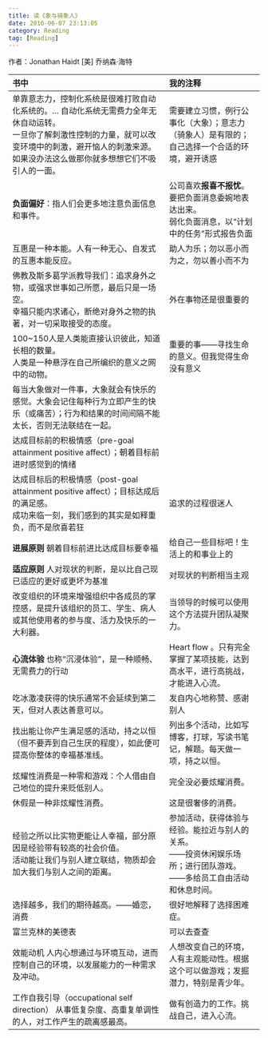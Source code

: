 ```yaml
---
title: 读《象与骑象人》
date: 2016-06-07 23:13:05
category: Reading
tag: [Reading]
---
```


作者：Jonathan Haidt  [美] 乔纳森·海特

|书中 | 我的注释 |
| :------|:----------- |
|单靠意志力，控制化系统是很难打败自动化系统的。... 自动化系统无需费力全年无休自动运转。<br>一旦你了解刺激性控制的力量，就可以改变环境中的刺激，避开恼人的刺激来源。如果没办法这么做那你就多想想它们不吸引人的一面。| 需要建立习惯，例行公事化（大象）；意志力（骑象人）是有限的；自己选择一个合适的环境，避开诱惑|
|**负面偏好**：指人们会更多地注意负面信息和事件。|公司喜欢**报喜不报忧**。要把负面消息委婉地表达出来。<br>弱化负面消息，以“计划中的任务”形式报告负面|
|互惠是一种本能。人有一种无心、自发式的互惠本能反应。| 助人为乐；勿以恶小而为之，勿以善小而不为 |
|佛教及斯多葛学派教导我们：追求身外之物，或强求世事如己所愿，最后只是一场空。<br>幸福只能内求诸心，断绝对身外之物的执著，对一切采取接受的态度。| 外在事物还是很重要的 |
|100~150人是人类能直接认识彼此，知道长相的数量。<br>人类是一种悬浮在自己所编织的意义之网中的动物。| 重要的事——寻找生命的意义。但我觉得生命没有意义 |
|每当大象做对一件事，大象就会有快乐的感觉。大象会记住每种行为立即产生的快乐（或痛苦）；行为和结果的时间间隔不能太长，否则无法联结在一起。| |
|达成目标前的积极情感（pre-goal attainment positive affect）；朝着目标前进时感觉到的情绪 | |
|达成目标后的积极情感（post-goal attainment positive affect）；目标达成后的满足感。<br>成功来临一刻，我们感到的其实是如释重负，而不是欣喜若狂| 追求的过程很迷人 |
|**进展原则**  朝着目标前进比达成目标要幸福| 给自己一些目标吧！生活上的和事业上的 |
|**适应原则** 人对现状的判断，是以比自己现已适应的更好或更坏为基准| 对现状的判断相当主观 |
|改变组织的环境来增强组织中各成员的掌控感，是提升该组织的员工、学生、病人或其他使用者的参与度、活力及快乐的一大利器。| 当领导的时候可以使用这个方法提升团队凝聚力。|
|**心流体验** 也称“沉浸体验”，是一种顺畅、无需费力的行动| Heart flow 。只有完全掌握了某项技能，达到高水平，进行高挑战，才能进入心流。|
|吃冰激凌获得的快乐通常不会延续到第二天，但对人表达善意可以。| 发自内心地称赞、感谢别人 |
|找出能让你产生满足感的活动，持之以恒（但不要弄到自己生厌的程度），如此便可提高你整体的幸福基准线。| 列出多个活动，比如写博客，打球，写读书笔记，解题。每天做一项，持之以恒。 |
|炫耀性消费是一种零和游戏：个人借由自己地位的提升来贬低别人。| 完全没必要炫耀消费。 |
|休假是一种非炫耀性消费。| 这是很奢侈的消费。 |
|经验之所以比实物更能让人幸福，部分原因是经验带有较高的社会价值。<br>活动能让我们与别人建立联结，物质却会加大我们与别人之间的距离。| 参加活动，获得体验与经验。能拉近与别人的关系。<br>——投资休闲娱乐场所；进行团队游戏。<br>——多给员工自由活动和休息时间。 |
|选择越多，我们的期待越高。——婚恋，消费| 很好地解释了选择困难症。 |
|富兰克林的美德表| 可以去查查 |
|效能动机 人内心想通过与环境互动，进而控制自己的环境，以发展能力的一种需求及冲动。 | 人想改变自己的环境，人有主观能动性。根据这个可以做游戏；发掘潜力，特别是青少年。 |
|工作自我引导（occupational self direction）  从事低复杂度、高重复单调性的人，对工作产生的疏离感最高。| 做有创造力的工作。挑战自己，进入心流。 |
